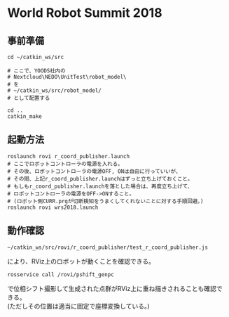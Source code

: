 # World Robot Summit 2018


## 事前準備
~~~
cd ~/catkin_ws/src

# ここで、YOODS社内の
# Nextcloud\NEDO\UnitTest\robot_model\
# を
# ~/catkin_ws/src/robot_model/
# として配置する

cd ..
catkin_make
~~~

## 起動方法
~~~
roslaunch rovi r_coord_publisher.launch
# ここでロボットコントローラの電源を入れる。
# その後、ロボットコントローラの電源OFF, ONは自由に行っていいが、
# その間、上記r_coord_publisher.launchはずっと立ち上げておくこと。
# もしもr_coord_publisher.launchを落とした場合は、再度立ち上げて、
# ロボットコントローラの電源をOFF->ONすること。
# (ロボット側CURR.prgが切断検知をうまくしてくれないことに対する手順回避。)
roslaunch rovi wrs2018.launch
~~~

## 動作確認
~~~
~/catkin_ws/src/rovi/r_coord_publisher/test_r_coord_publisher.js
~~~
により、RViz上のロボットが動くことを確認できる。

~~~
rosservice call /rovi/pshift_genpc
~~~
で位相シフト撮影して生成された点群がRViz上に重ね描きされることも確認できる。  
(ただしその位置は適当に固定で座標変換している。)
